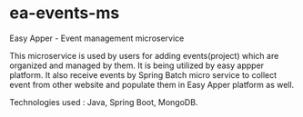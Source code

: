 # ea-events-ms
Easy Apper - Event management microservice

This microservice is used by users for adding events(project) which are organized and managed by them. It is being utilized by easy appper platform.
It also receive events by Spring Batch micro service to collect event from other website and populate them in Easy Apper platform as well.

Technologies used : Java, Spring Boot, MongoDB.

